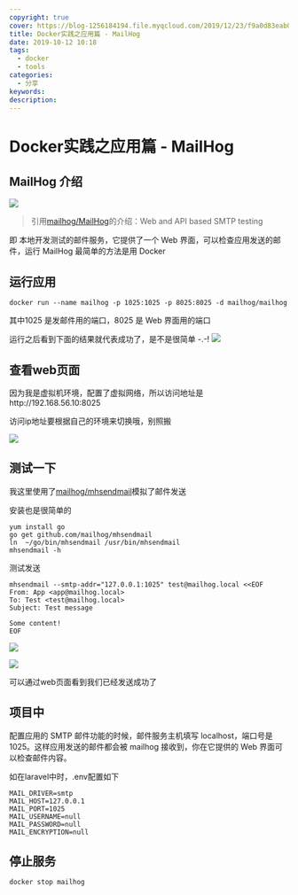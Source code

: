 ```yaml
---
copyright: true
cover: https://blog-1256184194.file.myqcloud.com/2019/12/23/f9a0d83eab0c3.jpg
title: Docker实践之应用篇 - MailHog
date: 2019-10-12 10:18
tags:
  - docker
  - tools
categories:
  - 分享
keywords:
description:
---
```


# Docker实践之应用篇 - MailHog


## MailHog 介绍

![](https://blog-1256184194.file.myqcloud.com/2019/12/23/8ef163508cfe1.png)

> 引用[mailhog/MailHog](https://github.com/mailhog/MailHog)的介绍：Web and API based SMTP testing

即 本地开发测试的邮件服务，它提供了一个 Web 界面，可以检查应用发送的邮件，运行 MailHog 最简单的方法是用 Docker

## 运行应用
```
docker run --name mailhog -p 1025:1025 -p 8025:8025 -d mailhog/mailhog
```
其中1025 是发邮件用的端口，8025 是 Web 界面用的端口

运行之后看到下面的结果就代表成功了，是不是很简单 -.-!
![](https://blog-1256184194.file.myqcloud.com/2019/12/23/0dda99bfd5c22.png)

## 查看web页面
因为我是虚拟机环境，配置了虚拟网络，所以访问地址是http://192.168.56.10:8025

访问ip地址要根据自己的环境来切换哦，别照搬

![](https://blog-1256184194.file.myqcloud.com/2019/12/23/ea6a2d4084516.png)

## 测试一下

我这里使用了[mailhog/mhsendmail](https://github.com/mailhog/mhsendmail/)模拟了邮件发送

安装也是很简单的
```
yum install go
go get github.com/mailhog/mhsendmail
ln  ~/go/bin/mhsendmail /usr/bin/mhsendmail
mhsendmail -h
```
测试发送
```
mhsendmail --smtp-addr="127.0.0.1:1025" test@mailhog.local <<EOF
From: App <app@mailhog.local>
To: Test <test@mailhog.local>
Subject: Test message

Some content!
EOF
```

![](https://blog-1256184194.file.myqcloud.com/2019/12/23/26e904d7e71d4.png)

![](https://blog-1256184194.file.myqcloud.com/2019/12/23/1524e0539aae5.png)

可以通过web页面看到我们已经发送成功了

## 项目中

配置应用的 SMTP 邮件功能的时候，邮件服务主机填写 localhost，端口号是 1025。这样应用发送的邮件都会被 mailhog 接收到，你在它提供的 Web 界面可以检查邮件内容。

如在laravel中时，.env配置如下
```
MAIL_DRIVER=smtp
MAIL_HOST=127.0.0.1
MAIL_PORT=1025
MAIL_USERNAME=null
MAIL_PASSWORD=null
MAIL_ENCRYPTION=null
```

## 停止服务
```
docker stop mailhog
```